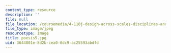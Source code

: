 ```yaml
---
content_type: resource
description: ''
file: null
file_location: /coursemedia/4-110j-design-across-scales-disciplines-and-problem-contexts-spring-2013/3644801e8d2bcea00dc9ac25593abdfd_poesis5.jpg
file_type: image/jpeg
resourcetype: Image
title: poesis5.jpg
uid: 3644801e-8d2b-cea0-0dc9-ac25593abdfd
---
```

